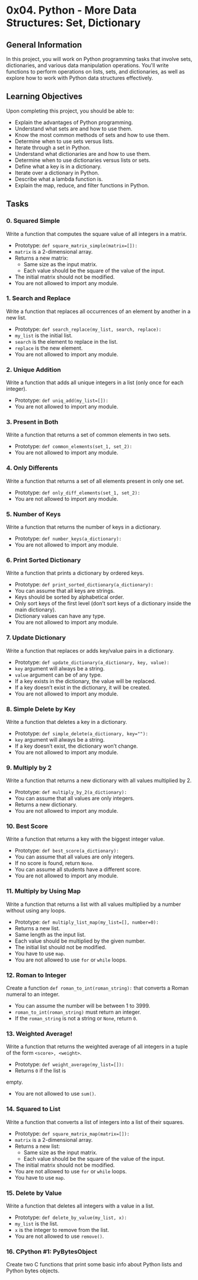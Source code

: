 # 0x04. Python - More Data Structures: Set, Dictionary

## General Information

In this project, you will work on Python programming tasks that involve sets, dictionaries, and various data manipulation operations. You'll write functions to perform operations on lists, sets, and dictionaries, as well as explore how to work with Python data structures effectively.

## Learning Objectives

Upon completing this project, you should be able to:

- Explain the advantages of Python programming.
- Understand what sets are and how to use them.
- Know the most common methods of sets and how to use them.
- Determine when to use sets versus lists.
- Iterate through a set in Python.
- Understand what dictionaries are and how to use them.
- Determine when to use dictionaries versus lists or sets.
- Define what a key is in a dictionary.
- Iterate over a dictionary in Python.
- Describe what a lambda function is.
- Explain the map, reduce, and filter functions in Python.

## Tasks

### 0. Squared Simple

Write a function that computes the square value of all integers in a matrix.

- Prototype: `def square_matrix_simple(matrix=[]):`
- `matrix` is a 2-dimensional array.
- Returns a new matrix:
  - Same size as the input matrix.
  - Each value should be the square of the value of the input.
- The initial matrix should not be modified.
- You are not allowed to import any module.

### 1. Search and Replace

Write a function that replaces all occurrences of an element by another in a new list.

- Prototype: `def search_replace(my_list, search, replace):`
- `my_list` is the initial list.
- `search` is the element to replace in the list.
- `replace` is the new element.
- You are not allowed to import any module.

### 2. Unique Addition

Write a function that adds all unique integers in a list (only once for each integer).

- Prototype: `def uniq_add(my_list=[]):`
- You are not allowed to import any module.

### 3. Present in Both

Write a function that returns a set of common elements in two sets.

- Prototype: `def common_elements(set_1, set_2):`
- You are not allowed to import any module.

### 4. Only Differents

Write a function that returns a set of all elements present in only one set.

- Prototype: `def only_diff_elements(set_1, set_2):`
- You are not allowed to import any module.

### 5. Number of Keys

Write a function that returns the number of keys in a dictionary.

- Prototype: `def number_keys(a_dictionary):`
- You are not allowed to import any module.

### 6. Print Sorted Dictionary

Write a function that prints a dictionary by ordered keys.

- Prototype: `def print_sorted_dictionary(a_dictionary):`
- You can assume that all keys are strings.
- Keys should be sorted by alphabetical order.
- Only sort keys of the first level (don’t sort keys of a dictionary inside the main dictionary).
- Dictionary values can have any type.
- You are not allowed to import any module.

### 7. Update Dictionary

Write a function that replaces or adds key/value pairs in a dictionary.

- Prototype: `def update_dictionary(a_dictionary, key, value):`
- `key` argument will always be a string.
- `value` argument can be of any type.
- If a key exists in the dictionary, the value will be replaced.
- If a key doesn’t exist in the dictionary, it will be created.
- You are not allowed to import any module.

### 8. Simple Delete by Key

Write a function that deletes a key in a dictionary.

- Prototype: `def simple_delete(a_dictionary, key=""):`
- `key` argument will always be a string.
- If a key doesn’t exist, the dictionary won’t change.
- You are not allowed to import any module.

### 9. Multiply by 2

Write a function that returns a new dictionary with all values multiplied by 2.

- Prototype: `def multiply_by_2(a_dictionary):`
- You can assume that all values are only integers.
- Returns a new dictionary.
- You are not allowed to import any module.

### 10. Best Score

Write a function that returns a key with the biggest integer value.

- Prototype: `def best_score(a_dictionary):`
- You can assume that all values are only integers.
- If no score is found, return `None`.
- You can assume all students have a different score.
- You are not allowed to import any module.

### 11. Multiply by Using Map

Write a function that returns a list with all values multiplied by a number without using any loops.

- Prototype: `def multiply_list_map(my_list=[], number=0):`
- Returns a new list.
- Same length as the input list.
- Each value should be multiplied by the given number.
- The initial list should not be modified.
- You have to use `map`.
- You are not allowed to use `for` or `while` loops.

### 12. Roman to Integer

Create a function `def roman_to_int(roman_string):` that converts a Roman numeral to an integer.

- You can assume the number will be between 1 to 3999.
- `roman_to_int(roman_string)` must return an integer.
- If the `roman_string` is not a string or `None`, return `0`.

### 13. Weighted Average!

Write a function that returns the weighted average of all integers in a tuple of the form `<score>, <weight>`.

- Prototype: `def weight_average(my_list=[]):`
- Returns `0` if the list is

 empty.
- You are not allowed to use `sum()`.

### 14. Squared to List

Write a function that converts a list of integers into a list of their squares.

- Prototype: `def square_matrix_map(matrix=[]):`
- `matrix` is a 2-dimensional array.
- Returns a new list:
  - Same size as the input matrix.
  - Each value should be the square of the value of the input.
- The initial matrix should not be modified.
- You are not allowed to use `for` or `while` loops.
- You have to use `map`.

### 15. Delete by Value

Write a function that deletes all integers with a value in a list.

- Prototype: `def delete_by_value(my_list, x):`
- `my_list` is the list.
- `x` is the integer to remove from the list.
- You are not allowed to use `remove()`.

### 16. CPython #1: PyBytesObject

Create two C functions that print some basic info about Python lists and Python bytes objects.
